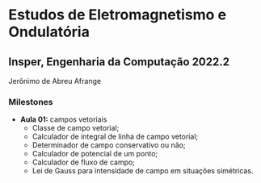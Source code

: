 # Estudos de Eletromagnetismo e Ondulatória

## Insper, Engenharia da Computação 2022.2

Jerônimo de Abreu Afrange

### Milestones

- **Aula 01:** campos vetoriais
	- Classe de campo vetorial;
	- Calculador de integral de linha de campo vetorial;
	- Determinador de campo conservativo ou não;
	- Calculador de potencial de um ponto;
	- Calculador de fluxo de campo;
	- Lei de Gauss para intensidade de campo em situações simétricas.